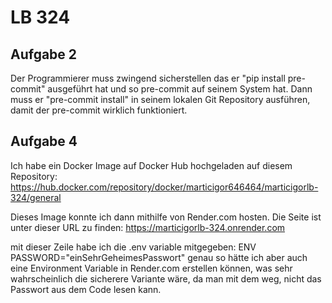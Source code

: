 # LB 324

## Aufgabe 2

Der Programmierer muss zwingend sicherstellen das er "pip install pre-commit" ausgeführt hat und so pre-commit auf seinem System hat. Dann muss er "pre-commit install" in seinem lokalen Git Repository ausführen, damit der pre-commit wirklich funktioniert.

## Aufgabe 4

Ich habe ein Docker Image auf Docker Hub hochgeladen auf diesem Repository:
https://hub.docker.com/repository/docker/marticigor646464/marticigorlb-324/general

Dieses Image konnte ich dann mithilfe von Render.com hosten. Die Seite ist unter dieser URL zu finden:
https://marticigorlb-324.onrender.com

mit dieser Zeile habe ich die .env variable mitgegeben:
ENV PASSWORD="einSehrGeheimesPasswort"
genau so hätte ich aber auch eine Environment Variable in Render.com erstellen können, was sehr wahrscheinlich die sicherere Variante wäre, da man mit dem weg, nicht das Passwort aus dem Code lesen kann.
